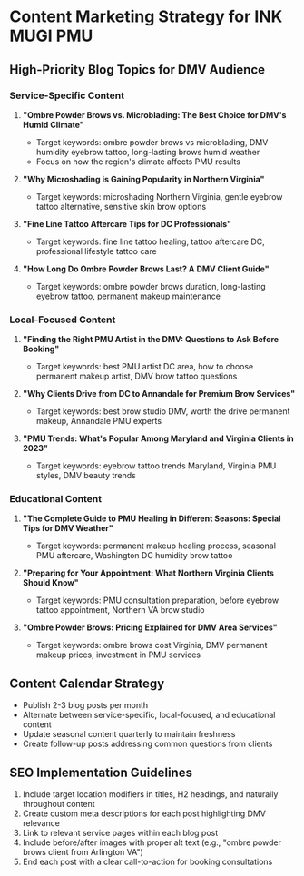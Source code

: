 # Content Marketing Strategy for INK MUGI PMU

## High-Priority Blog Topics for DMV Audience

### Service-Specific Content

1. **"Ombre Powder Brows vs. Microblading: The Best Choice for DMV's Humid Climate"**
   - Target keywords: ombre powder brows vs microblading, DMV humidity eyebrow tattoo, long-lasting brows humid weather
   - Focus on how the region's climate affects PMU results

2. **"Why Microshading is Gaining Popularity in Northern Virginia"**
   - Target keywords: microshading Northern Virginia, gentle eyebrow tattoo alternative, sensitive skin brow options

3. **"Fine Line Tattoo Aftercare Tips for DC Professionals"**
   - Target keywords: fine line tattoo healing, tattoo aftercare DC, professional lifestyle tattoo care

4. **"How Long Do Ombre Powder Brows Last? A DMV Client Guide"**
   - Target keywords: ombre powder brows duration, long-lasting eyebrow tattoo, permanent makeup maintenance

### Local-Focused Content

1. **"Finding the Right PMU Artist in the DMV: Questions to Ask Before Booking"**
   - Target keywords: best PMU artist DC area, how to choose permanent makeup artist, DMV brow tattoo questions

2. **"Why Clients Drive from DC to Annandale for Premium Brow Services"**
   - Target keywords: best brow studio DMV, worth the drive permanent makeup, Annandale PMU experts

3. **"PMU Trends: What's Popular Among Maryland and Virginia Clients in 2023"**
   - Target keywords: eyebrow tattoo trends Maryland, Virginia PMU styles, DMV beauty trends

### Educational Content

1. **"The Complete Guide to PMU Healing in Different Seasons: Special Tips for DMV Weather"**
   - Target keywords: permanent makeup healing process, seasonal PMU aftercare, Washington DC humidity brow tattoo

2. **"Preparing for Your Appointment: What Northern Virginia Clients Should Know"**
   - Target keywords: PMU consultation preparation, before eyebrow tattoo appointment, Northern VA brow studio

3. **"Ombre Powder Brows: Pricing Explained for DMV Area Services"**
   - Target keywords: ombre brows cost Virginia, DMV permanent makeup prices, investment in PMU services

## Content Calendar Strategy

- Publish 2-3 blog posts per month
- Alternate between service-specific, local-focused, and educational content
- Update seasonal content quarterly to maintain freshness
- Create follow-up posts addressing common questions from clients

## SEO Implementation Guidelines

1. Include target location modifiers in titles, H2 headings, and naturally throughout content
2. Create custom meta descriptions for each post highlighting DMV relevance
3. Link to relevant service pages within each blog post
4. Include before/after images with proper alt text (e.g., "ombre powder brows client from Arlington VA")
5. End each post with a clear call-to-action for booking consultations
